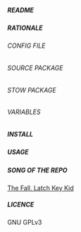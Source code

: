 ##### README

##### RATIONALE

###### CONFIG FILE

###### SOURCE PACKAGE

###### STOW PACKAGE

###### VARIABLES

##### INSTALL

##### USAGE

##### SONG OF THE REPO

[The Fall, Latch Key Kid](https://www.youtube.com/watch?v=hpPQqOblIys)

##### LICENCE

GNU GPLv3
